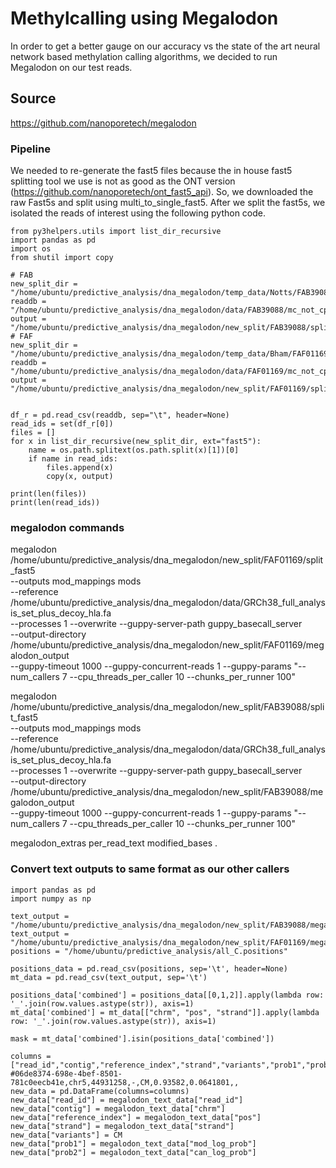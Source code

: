 # Methylcalling using Megalodon
In order to get a better gauge on our accuracy vs the state of the art neural network based methylation calling 
algorithms, we decided to run Megalodon on our test reads.

## Source
https://github.com/nanoporetech/megalodon

### Pipeline
We needed to re-generate the fast5 files because the in house fast5 
splitting tool we use is not as good as the ONT version (https://github.com/nanoporetech/ont_fast5_api).
So, we downloaded the raw Fast5s and split using multi_to_single_fast5. 
After we split the fast5s, we isolated the reads of interest using the following python code.

```
from py3helpers.utils import list_dir_recursive
import pandas as pd
import os
from shutil import copy

# FAB
new_split_dir = "/home/ubuntu/predictive_analysis/dna_megalodon/temp_data/Notts/FAB39088_split_fast5"
readdb = "/home/ubuntu/predictive_analysis/dna_megalodon/data/FAB39088/mc_not_cpg_FAB39088.readdb"
output = "/home/ubuntu/predictive_analysis/dna_megalodon/new_split/FAB39088/split_fast5"
# FAF
new_split_dir = "/home/ubuntu/predictive_analysis/dna_megalodon/temp_data/Bham/FAF01169_split_fast5"
readdb = "/home/ubuntu/predictive_analysis/dna_megalodon/data/FAF01169/mc_not_cpg_FAF01169.readdb"
output = "/home/ubuntu/predictive_analysis/dna_megalodon/new_split/FAF01169/split_fast5"


df_r = pd.read_csv(readdb, sep="\t", header=None)
read_ids = set(df_r[0])
files = []
for x in list_dir_recursive(new_split_dir, ext="fast5"):
    name = os.path.splitext(os.path.split(x)[1])[0]
    if name in read_ids:
        files.append(x)
        copy(x, output)
    
print(len(files))
print(len(read_ids))

```

### megalodon commands

megalodon /home/ubuntu/predictive_analysis/dna_megalodon/new_split/FAF01169/split_fast5 \
--outputs mod_mappings mods \
--reference /home/ubuntu/predictive_analysis/dna_megalodon/data/GRCh38_full_analysis_set_plus_decoy_hla.fa \
--processes 1 --overwrite --guppy-server-path guppy_basecall_server \
--output-directory /home/ubuntu/predictive_analysis/dna_megalodon/new_split/FAF01169/megalodon_output \
--guppy-timeout 1000 --guppy-concurrent-reads 1 --guppy-params "--num_callers 7 --cpu_threads_per_caller 10 --chunks_per_runner 100"

[comment]: <> (--chunks_per_runner 1)

megalodon /home/ubuntu/predictive_analysis/dna_megalodon/new_split/FAB39088/split_fast5 \
--outputs mod_mappings mods \
--reference /home/ubuntu/predictive_analysis/dna_megalodon/data/GRCh38_full_analysis_set_plus_decoy_hla.fa \
--processes 1 --overwrite --guppy-server-path guppy_basecall_server \
--output-directory /home/ubuntu/predictive_analysis/dna_megalodon/new_split/FAB39088/megalodon_output \
--guppy-timeout 1000 --guppy-concurrent-reads 1 --guppy-params "--num_callers 7 --cpu_threads_per_caller 10 --chunks_per_runner 100"

megalodon_extras per_read_text modified_bases .


### Convert text outputs to same format as our other callers

```
import pandas as pd
import numpy as np

text_output = "/home/ubuntu/predictive_analysis/dna_megalodon/new_split/FAB39088/megalodon_output/per_read_modified_base_calls.txt"
text_output = "/home/ubuntu/predictive_analysis/dna_megalodon/new_split/FAF01169/megalodon_output/per_read_modified_base_calls.txt"
positions = "/home/ubuntu/predictive_analysis/all_C.positions"

positions_data = pd.read_csv(positions, sep='\t', header=None)
mt_data = pd.read_csv(text_output, sep='\t')

positions_data['combined'] = positions_data[[0,1,2]].apply(lambda row: '_'.join(row.values.astype(str)), axis=1)
mt_data['combined'] = mt_data[["chrm", "pos", "strand"]].apply(lambda row: '_'.join(row.values.astype(str)), axis=1)

mask = mt_data['combined'].isin(positions_data['combined'])

columns = ["read_id","contig","reference_index","strand","variants","prob1","prob2","prob3","prob4"]
#06de8374-698e-4bef-8501-781c0eecb41e,chr5,44931258,-,CM,0.93582,0.0641801,,
new_data = pd.DataFrame(columns=columns)
new_data["read_id"] = megalodon_text_data["read_id"]
new_data["contig"] = megalodon_text_data["chrm"]
new_data["reference_index"] = megalodon_text_data["pos"]
new_data["strand"] = megalodon_text_data["strand"]
new_data["variants"] = CM
new_data["prob1"] = megalodon_text_data["mod_log_prob"]
new_data["prob2"] = megalodon_text_data["can_log_prob"]

```
